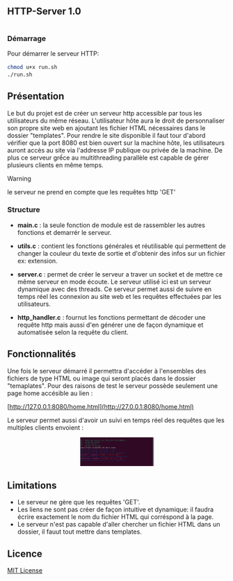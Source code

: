## HTTP-Server 1.0

#

### Démarrage
Pour démarrer le serveur HTTP:
```bash
chmod u+x run.sh
./run.sh
```    

## Présentation
  Le but du projet est de créer un serveur http accessible par tous les utilisateurs du même réseau.
  L'utilisateur hôte aura le droit de personnaliser son propre site web en ajoutant les fichier HTML nécessaires dans le
  dossier "templates".
  Pour rendre le site disponible il faut tour d'abord vérifier que la port 8080 est bien ouvert sur la machine hôte, les 
  utilisateurs auront accès au site via l'addresse IP publique ou privée de la machine.
  De plus ce serveur grếce au multithreading parallèle est capable de gérer plusieurs clients en même temps.
> [!warning]
> le serveur ne prend en compte que les requêtes http 'GET'

### Structure
  +  **main.c**  : la seule fonction de module est de rassembler les autres fonctions et demarrér le serveur.

  + **utils.c** : contient les fonctions générales et réutilisable qui permettent de changer la couleur du texte de sortie et d'obtenir des
  		infos sur un fichier ex: extension.

  + **server.c** :  permet de créer le serveur a traver un socket et de mettre ce même serveur en mode écoute. Le serveur utilisé ici est un serveur 
  	       dynamique avec des threads. Ce serveur permet aussi de suivre en temps réel les connexion au site web et les requêtes effectuées
  	       par les utilisateurs.

  + **http_handler.c** : fournut les fonctions permettant de décoder une requête http mais aussi d'en générer une de façon dynamique et 
  		      automatisée selon la requête du client.

 ## Fonctionnalités
 Une fois le serveur démarré il permettra d'accéder à l'ensembles des fichiers de type HTML ou image qui seront placés dans le dossier
 "temaplates". 
 Pour des raisons de test le serveur possède seulement une page home accésible au lien :
 
 [http://127.0.0.1:8080/home.html](http://27.0.0.1:8080/home.html)

 Le serveur permet aussi d'avoir un suivi en temps réel des requêtes que les multiples clients envoient :
 <p align="center">
  <img src="screenshots/1.png" width="170" >

</p>
 
 ## Limitations
  + Le serveur ne gère que les requêtes 'GET'.
  + Les liens ne sont pas créer de façon intuitive et dynamique: il faudra écrire exactement le nom du fichier 
    HTML qui corréspond à la page.
  + Le serveur n'est pas capable d'aller chercher un fichier HTML dans un dossier, il fauut tout mettre dans templates.

## Licence
[MIT License](LICENSE)
